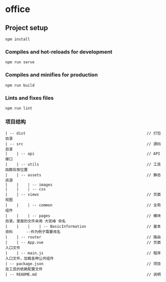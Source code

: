 # office

## Project setup
```
npm install
```

### Compiles and hot-reloads for development
```
npm run serve
```

### Compiles and minifies for production
```
npm run build
```

### Lints and fixes files
```
npm run lint
```

### 项目结构
    | -- dist                                                      // 打包目录
    | -- src                                                       // 源码目录
    |    | -- api                                                  // API接口
    |    | -- utils                                                // 工具函数存放位置
    |    | -- assets                                               // 静态资源
    |    |    | -- images                                          
    |    |    | -- css
    |    | -- views                                                // 页面视图
    |    |    | -- common                                          // 全局组件
    |    |    | -- pages                                           // 模块目录。里面的文件夹用 大驼峰 命名
    |    |    |    | -- BasicInformation                           // 基本资料      --作为例子需要改名
    |    | -- router                                               // 路由
    |    | -- App.vue                                              // 页面入口文件
    |    | -- main.js                                              // 程序入口文件，加载各种公共组件
    | -- package.json                                              // 项目及工具的依赖配置文件
    | -- README.md                                                 // 说明









